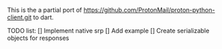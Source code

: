 This is the a partial port of https://github.com/ProtonMail/proton-python-client.git to dart.

TODO list:
[] Implement native srp
[] Add example
[] Create serializable objects for responses